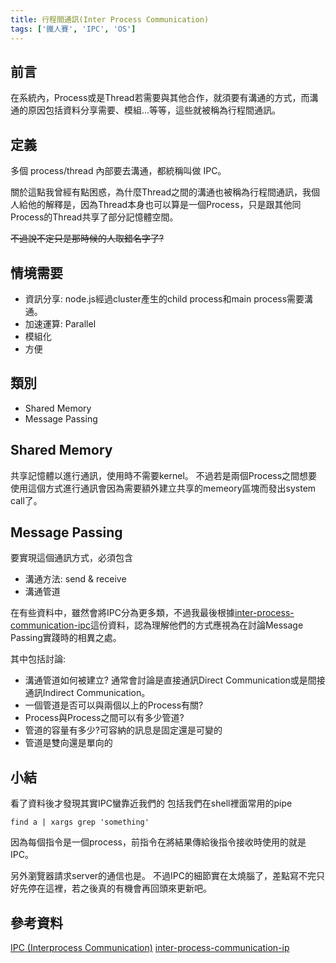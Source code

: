 ```yaml
---
title: 行程間通訊(Inter Process Communication)
tags: ['鐵人賽', 'IPC', 'OS']
---
```

## 前言
在系統內，Process或是Thread若需要與其他合作，就須要有溝通的方式，而溝通的原因包括資料分享需要、模組...等等，這些就被稱為行程間通訊。

## 定義
多個 process/thread 內部要去溝通，都統稱叫做 IPC。

關於這點我曾經有點困惑，為什麼Thread之間的溝通也被稱為行程間通訊，我個人給他的解釋是，因為Thread本身也可以算是一個Process，只是跟其他同Process的Thread共享了部分記憶體空間。

~~不過說不定只是那時候的人取錯名字了?~~

## 情境需要
- 資訊分享: node.js經過cluster產生的child process和main process需要溝通。
- 加速運算: Parallel
- 模組化
- 方便

## 類別
- Shared Memory
- Message Passing

## Shared Memory
共享記憶體以進行通訊，使用時不需要kernel。
不過若是兩個Process之間想要使用這個方式進行通訊會因為需要額外建立共享的memeory區塊而發出system call了。

## Message Passing
要實現這個通訊方式，必須包含
- 溝通方法: send & receive
- 溝通管道

在有些資料中，雖然會將IPC分為更多類，不過我最後根據[inter-process-communication-ipc](https://www.geeksforgeeks.org/inter-process-communication-ipc/)這份資料，認為理解他們的方式應視為在討論Message Passing實踐時的相異之處。

其中包括討論:
- 溝通管道如何被建立?
通常會討論是直接通訊Direct Communication或是間接通訊Indirect Communication。
- 一個管道是否可以與兩個以上的Process有關?
- Process與Process之間可以有多少管道?
- 管道的容量有多少?可容納的訊息是固定還是可變的
- 管道是雙向還是單向的

## 小結
看了資料後才發現其實IPC蠻靠近我們的
包括我們在shell裡面常用的pipe
```
find a | xargs grep 'something'
```
因為每個指令是一個process，前指令在將結果傳給後指令接收時使用的就是IPC。

另外瀏覽器請求server的通信也是。
不過IPC的細節實在太燒腦了，差點寫不完只好先停在這裡，若之後真的有機會再回頭來更新吧。

## 參考資料
<!-- Tanenbaum & Bos 的Modern Operating Systems -->
[IPC (Interprocess Communication)](https://hackmd.io/@YiZjennnnn/OS_Note/https%3A%2F%2Fhackmd.io%2F%40YiZjennnnn%2Fipc_interprocess_communication?type=book)
[inter-process-communication-ip](https://www.geeksforgeeks.org/inter-process-communication-ipc/)